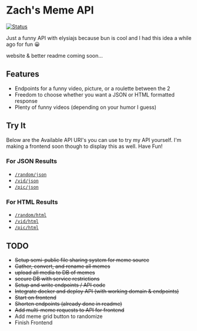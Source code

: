 # Zach's Meme API

[![Status](https://uptime.lopezhome.tech/api/badge/27/status?style=for-the-badge)](https://uptime.lopezhome.tech/status/memeapi)

Just a funny API with elysiajs because bun is cool and I had this idea a while ago for fun 😀

website & better readme coming soon...

## Features
- Endpoints for a funny video, picture, or a roulette between the 2
- Freedom to choose whether you want a JSON or HTML formatted response 
- Plenty of funny videos (depending on your humor I guess)

## Try It
Below are the Available API URI's you can use to try my API yourself. I'm making a frontend soon though to display this as well. Have Fun!

### For JSON Results
- [`/random/json`](https://memeapi.zachl.space/random/json)
- [`/vid/json`](https://memeapi.zachl.space/vid/json)
- [`/pic/json`](https://memeapi.zachl.space/pic/json)
### For HTML Results
- [`/random/html`](https://memeapi.zachl.space/random/html)
- [`/vid/html`](https://memeapi.zachl.space/vid/html)
- [`/pic/html`](https://memeapi.zachl.space/pic/html)

## TODO
- ~~Setup semi-public file sharing system for meme source~~
- ~~Gather, convert, and rename all memes~~
- ~~upload all media to DB of memes~~
- ~~secure DB with service restrictions~~
- ~~Setup and write endpoints / API code~~
- ~~Integrate docker and deploy API (with working domain & endpoints)~~
- ~~Start on frontend~~
- ~~Shorten endpoints (already done in readme)~~
- ~~Add multi-meme requests to API for frontend~~
- Add meme grid button to randomize
- Finish Frontend
